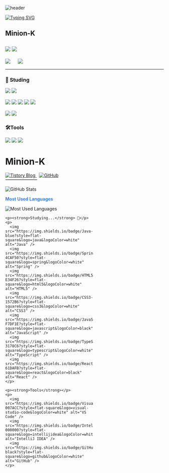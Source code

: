 ![header](https://capsule-render.vercel.app/api?type=speech&color=gradient&customColorList=15&height=200&section=header&text=Minion's%20Github&fontSize=50&animation=twinkling&fontAlign=71&fontAlignY=40)

[![Typing SVG](https://readme-typing-svg.demolab.com?font=Fira+Code&weight=500&pause=1000&color=F7789B&vCenter=true&width=435&lines=Welcome+Minion's+Github!%E2%AD%90)](https://git.io/typing-svg)

## Minion-K <br><br> <a href="https://minion-g.tistory.com/"><img src="https://img.shields.io/badge/tistory-eb531f?style=for-the-badge&logo=tistory&logoColor=white"/></a> <a href="https://github.com/minion-K"><img src="https://img.shields.io/badge/github-%23181717.svg?&style=for-the-badge&logo=github&logoColor=white" /></a>

<p>
  <img src="https://github-readme-stats.vercel.app/api/top-langs/?username=minion-K"/>
  &nbsp;&nbsp;&nbsp;&nbsp;
  <img src="https://github-readme-stats.vercel.app/api?username=minion-K&show_icons=true&theme=radical"/>
</p>






<hr>


### 📖 Studing</h2> 
<img src="https://img.shields.io/badge/java-%23007396.svg?&style=for-the-badge&logo=java&logoColor=white" /> <img src="https://img.shields.io/badge/spring-%236DB33F.svg?&style=for-the-badge&logo=spring&logoColor=white" />
<br>
<br>
<img src="https://img.shields.io/badge/html5-%23E34F26.svg?&style=for-the-badge&logo=html5&logoColor=white" />
<img src="https://img.shields.io/badge/css3-%231572B6.svg?&style=for-the-badge&logo=css3&logoColor=white" />
<img src="https://img.shields.io/badge/javascript-%23F7DF1E.svg?&style=for-the-badge&logo=javascript&logoColor=black" />
<img src="https://img.shields.io/badge/typescript-%233178C6.svg?&style=for-the-badge&logo=typescript&logoColor=white" />
<img src="https://img.shields.io/badge/react-%2361DAFB.svg?&style=for-the-badge&logo=react&logoColor=black" />
<br>
<br>
<img src="https://img.shields.io/badge/mysql-%234479A1.svg?&style=for-the-badge&logo=mysql&logoColor=white" />
<img src="https://img.shields.io/badge/oracle-%23F80000.svg?&style=for-the-badge&logo=oracle&logoColor=white" />
  



### 🛠️Tools
<img src="https://img.shields.io/badge/visual%20studio%20code-%23007ACC.svg?&style=for-the-badge&logo=visual%20studio%20code&logoColor=white" /> <img src="https://img.shields.io/badge/intellij%20idea-%23000000.svg?&style=for-the-badge&logo=intellij%20idea&logoColor=white" />
<img src="https://img.shields.io/badge/github-%23181717.svg?&style=for-the-badge&logo=github&logoColor=white" />


# Minion-K

<p style="margin-top: 0; margin-bottom: 4px;">
  <a href="https://your-tistory-link" target="_blank" style="margin-right: 8px; vertical-align: middle;">
    <img src="https://img.shields.io/badge/TISTORY-BLOG-FF5722?style=flat-square&logo=tistory&logoColor=white" alt="Tistory Blog" />
  </a>
  <a href="https://github.com/minion-K" target="_blank" style="vertical-align: middle;">
    <img src="https://img.shields.io/badge/GitHub-black?style=flat-square&logo=github&logoColor=white" alt="GitHub" />
  </a>
</p>

<hr style="width: 100px; border: 1.5px solid #ddd; margin-top: 0; margin-bottom: 20px;" />

<p style="display: flex; justify-content: space-between; flex-wrap: wrap; gap: 20px;">
  <img src="https://github-readme-stats.vercel.app/api?username=minion-K&show_icons=true&theme=dark" alt="GitHub Stats" style="max-width: 48%; min-width: 280px;" />
  
  <div style="max-width: 48%; min-width: 280px;">
    <p><strong style="color:#2f80ed;">Most Used Languages</strong></p>
    <img src="https://github-readme-stats.vercel.app/api/top-langs/?username=minion-K&layout=compact&theme=default" alt="Most Used Languages" />

    <p><strong>Studying...</strong> 🔧</p>
    <p>
      <img src="https://img.shields.io/badge/Java-blue?style=flat-square&logo=java&logoColor=white" alt="Java" />
      <img src="https://img.shields.io/badge/Spring-4CAF50?style=flat-square&logo=spring&logoColor=white" alt="Spring" />
      <img src="https://img.shields.io/badge/HTML5-E34F26?style=flat-square&logo=html5&logoColor=white" alt="HTML5" />
      <img src="https://img.shields.io/badge/CSS3-1572B6?style=flat-square&logo=css3&logoColor=white" alt="CSS3" />
      <img src="https://img.shields.io/badge/JavaScript-F7DF1E?style=flat-square&logo=javascript&logoColor=black" alt="JavaScript" />
      <img src="https://img.shields.io/badge/TypeScript-3178C6?style=flat-square&logo=typescript&logoColor=white" alt="TypeScript" />
      <img src="https://img.shields.io/badge/React-61DAFB?style=flat-square&logo=react&logoColor=black" alt="React" />
    </p>

    <p><strong>Tools</strong></p>
    <p>
      <img src="https://img.shields.io/badge/Visual_Studio_Code-007ACC?style=flat-square&logo=visual-studio-code&logoColor=white" alt="VS Code" />
      <img src="https://img.shields.io/badge/IntelliJ_IDEA-000000?style=flat-square&logo=intellijidea&logoColor=white" alt="IntelliJ IDEA" />
      <img src="https://img.shields.io/badge/GitHub-black?style=flat-square&logo=github&logoColor=white" alt="GitHub" />
    </p>
  </div>
</p>




<!--
**minion-K/minion-K** is a ✨ _special_ ✨ repository because its `README.md` (this file) appears on your GitHub profile.

Here are some ideas to get you started:

- 🔭 I’m currently working on ...
- 🌱 I’m currently learning ...
- 👯 I’m looking to collaborate on ...
- 🤔 I’m looking for help with ...
- 💬 Ask me about ...
- 📫 How to reach me: ...
- 😄 Pronouns: ...
- ⚡ Fun fact: ...
-->
